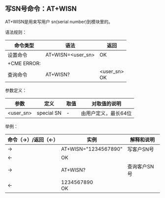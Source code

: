 ## 写SN号命令：AT+WISN

AT+WISN是用来写用户 sn(serial number)到模块里的。

语法规则：

| 命令类型          | 语法              | 返回             |
| ----------------- | ----------------- | ---------------- |
| 设置命令          | AT+WISN=<user_sn> | OK               |
| +CME ERROR: <err> |                   |                  |
| 查询命令          | AT+WISN?          | <user_sn><br> OK |

 

参数定义：

| 参数      | 定义       | 取值 | 对取值的说明         |
| --------- | ---------- | ---- | -------------------- |
| <user_sn> | special SN | -    | 由用户定义，最长64位 |

 

举例：

| 命令（→）/返回（←） | 实例                 | 解释和说明   |
| ------------------- | -------------------- | ------------ |
| →                   | AT+WISN="1234567890" | 写客户SN号   |
| ←                   | OK                   |              |
| →                   | AT+WISN?             | 查询客户SN号 |
| ←                   | 1234567890 <br>OK    |              |
